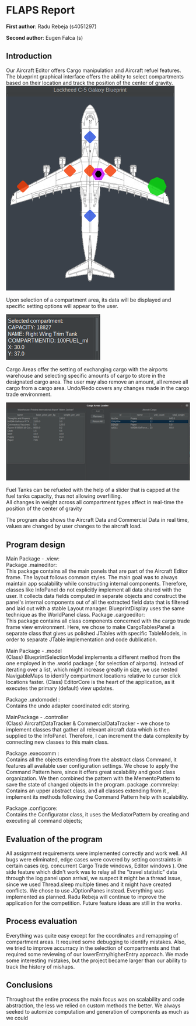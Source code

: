 # FLAPS Report

**First author**:  Radu Rebeja (s4051297)

**Second author**: Eugen Falca (s)

## Introduction

Our Aircraft Editor offers Cargo manipulation and Aircraft refuel features. 
The blueprint graphical interface offers the ability to select compartments based on their location and track the position of the center of gravity.
![img_2.png](img_2.png)


Upon selection of a compartment area, its data will be displayed and specific setting options will appear to the user.


![img_3.png](img_3.png)


Cargo Areas offer the setting of exchanging cargo with the airports warehouse and selecting specific amounts of cargo
to store in the designated cargo area. The user may also remove an amount, all remove all cargo from a cargo area.
Undo/Redo covers any changes made in the cargo trade environment. 


![img_7.png](img_7.png)

Fuel Tanks can be refueled with the help of a slider that is capped at the fuel tanks capacity, thus not allowing 
overfilling.\
All changes in weight across all compartment types affect in real-time the position of the center of gravity 

The program also shows the Aircraft Data and Commercial Data in real time, values are changed by user changes to the
aircraft load.

## Program design
Main Package - .view: \
Package .maineditor:\
This package contains all the main panels that are part of the Aircraft Editor frame.
The layout follows common styles. The main goal was to always maintain app scalability while constructing internal
components. Therefore, classes like InfoPanel do not explicitly implement all data shared with the user. It collects
data fields computed in separate objects and construct the panel's internal components out of all the extracted field
data that is filtered and laid out with a stable Layout manager.
BlueprintDisplay uses the same technique as the WorldPanel class.
Package .cargoeditor:\
This package contains all class components concerned with the cargo trade frame view environment. Here, we 
chose to make CargoTablesPanel a separate class that gives us polished JTables with specific TableModels, in order to
separate JTable implementation and code dublication.

Main Package - .model  \
(Class) BlueprintSelectionModel implements a different method from the one employed in the .world package ( for selection
of airports). Instead of iterating over a list, which might increase greatly in size, we use nested NavigableMaps 
to identify compartment locations relative to cursor click locations faster. 
(Class) EditorCore is the heart of the application, as it executes the primary (default) view updates.

Package .undomodel :\
Contains the undo adapter coordinated edit storing.

MainPackage - .controller \
(Class) AircraftDataTracker & CommercialDataTracker - we chose to implement classes that gather all relevant aircraft data which is then
supplied to the InfoPanel. Therefore, I can increment the data complexity by connecting new classes to this main class.

Package .execcomm :\
Contains all the objects extending from the abstract class Command, it features all available user configuration settings.
We chose to apply the Command Pattern here, since it offers great scalability and good class organization. We then combined
the pattern with the MementoPattern to save the state of changed objects in the program.
package .commrelay:\
Contains an upper abstract class, and all classes extending from it , implement its methods following the Command Pattern 
help with scalability.

Package .configcore:\
Contains the Configurator class, it uses the MediatorPattern by creating and executing all command objects;


## Evaluation of the program

All assignment requirements were implemented correctly and work well. All bugs were eliminated, edge cases were covered by
setting constraints in certain cases (eg. concurrent Cargo Trade windows, Editor windows ). One side feature which didn't work was
to relay all the "travel statistic" data through the log panel upon arrival, we suspect it might be a thread issue, since we used Thread.sleep
multiple times and it might have created conflicts. We chose to use JOptionPanes instead. 
Everything was implemented as planned. Radu Rebeja will continue to improve the application for the competition.
Future feature ideas are still in the works.

## Process evaluation

Everything was quite easy except for the coordinates and remapping of compartment areas. It required some debugging to identify
mistakes. Also, we tried to improve accurracy in the selection of compartments and that required some reviewing of our lowerEntry/higherEntry
approach.
We made some interesting mistakes, but the project became larger than our ability to track the history of mishaps.

## Conclusions

Throughout the entire process the main focus was on scalability and code abstraction, the less we relied on custom 
methods the better. We always seeked to automize computation and generation of components as much as we could
